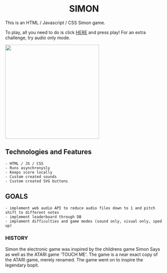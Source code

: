 # <center>**SIMON**</center>

This is an HTML / Javascript / CSS Simon game.

To play, all you need to do is click [HERE](https://stulldude.github.io/Simon/) and press play!
For an extra challenge, try audio only mode.

<img lat="WOAH" src="https://i.imgur.com/dODwq5F.png" width='300px'>

## Technologies and Features
    - HTML / JS / CSS
    - Runs asynchronysly
    - Keeps score locally
    - Custom created sounds
    - Custom created SVG buttons

## GOALS
    - implement web audio API to reduce audio files down to 1 and pitch shift to different notes
    - implement leaderboard through DB
    - implement difficulties and game modes (sound only, visual only, sped up)

### HISTORY

Simon the electronic game was inspired by the childrens game Simon Says as well as the ATARI game 'TOUCH ME'. The game is a near exact copy of the ATARI game, merely renamed. The game went on to inspire the legendary bopit.